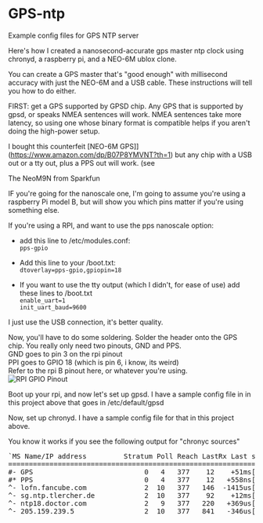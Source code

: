 # GPS-ntp
Example config files for GPS NTP server

Here's how I created a nanosecond-accurate gps master ntp clock using chronyd, a raspberry pi, and a NEO-6M ublox clone.

You can create a GPS master that's "good enough" with millisecond accuracy with just the NEO-6M and a USB cable.
These instructions will tell you how to do either.

FIRST: get a GPS supported by GPSD chip.  Any GPS that is supported by gpsd, or speaks NMEA sentences will work.
NMEA sentences take more latency, so using one whose binary format is compatible helps if you aren't doing the high-power
setup.

I bought this counterfeit [NEO-6M GPS]](https://www.amazon.com/dp/B07P8YMVNT?th=1)
but any chip with a USB out or a tty out, plus a PPS out will work.  (see

The NeoM9N from Sparkfun

IF you're going for the nanoscale one, I'm going to assume you're using a raspberry Pi model B, but will show you which pins matter if you're using something else.

If you're using a RPI, and want to use the pps nanoscale option:
* add this line to /etc/modules.conf:<br>
`pps-gpio`

* Add this line to your /boot.txt:<br>
`dtoverlay=pps-gpio,gpiopin=18`

* If you want to use the tty output (which I didn't, for ease of use) add these lines to /boot.txt<br>
`enable_uart=1`<br>
`init_uart_baud=9600`<br>

I just use the USB connection, it's better quality.

Now, you'll have to do some soldering.  Solder the header onto the GPS chip.  You really only need two pinouts, GND and PPS.<br>
GND goes to pin 3 on the rpi pinout<br>
PPI goes to GPIO 18 (which is pin 6, i know, its weird)<br>
Refer to the rpi B pinout here, or whatever you're using.<br>
![RPI GPIO Pinout](https://www.etechnophiles.com/wp-content/uploads/2020/12/R-Pi-3-B-Pinout-768x572.jpg)

Boot up your rpi, and now let's set up gpsd.
I have a sample config file in in this project above that goes in /etc/default/gpsd

Now, set up chronyd.  I have a sample config file for that in this project above.

You know it works if you see the following output for "chronyc sources"
<pre>
`MS Name/IP address         Stratum Poll Reach LastRx Last sample
===============================================================================
#- GPS                           0   4   377    12    +51ms[  +51ms] +/-  163ms
#* PPS                           0   4   377    12   +558ns[ +739ns] +/-  312ns
^- lofn.fancube.com              2  10   377   146  -1415us[-1415us] +/-   42ms
^- sg.ntp.tlercher.de            2  10   377    92    +12ms[  +12ms] +/-  116ms
^- ntp18.doctor.com              2   9   377   220   +369us[ +370us] +/-   46ms
^- 205.159.239.5                 2  10   377   841   -346us[ -377us] +/-   70ms`
</pre>
